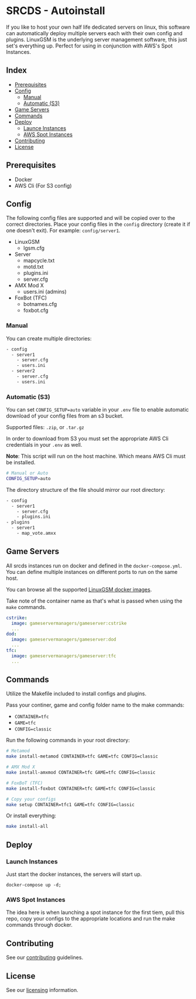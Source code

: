 # SRCDS - Autoinstall

If you like to host your own half life dedicated servers on linux, this
software can automatically deploy multiple servers each with their own config and plugins.
LinuxGSM is the underlying server management software, this just set's everything up. Perfect for using in conjunction with AWS's Spot Instances.

## Index
- [Prerequisites](#prerequisites)
- [Config](#config)
  - [Manual](#manual)
  - [Automatic (S3)](#automatic-s3)
- [Game Servers](#game-servers)
- [Commands](#commands)
- [Deploy](#deploy)
  - [Launce Instances](#launch-instances)
  - [AWS Spot Instances](#aws-spot-instances)
- [Contributing](#contributing)
- [License](#license)

## Prerequisites
- Docker
- AWS Cli (For S3 config)

## Config

The following config files are supported and will be copied over to the correct directories. 
Place your config files in the `config` directory (create it if one doesn't exit). For example: `config/server1`.

- LinuxGSM
  - lgsm.cfg
- Server
  - mapcycle.txt
  - motd.txt
  - plugins.ini
  - server.cfg
- AMX Mod X
  - users.ini (admins)
- FoxBot (TFC)
  - botnames.cfg
  - foxbot.cfg

### Manual

You can create multiple directories:

```bash
- config
  - server1
    - server.cfg
    - users.ini
  - server2
    - server.cfg
    - users.ini
```

### Automatic (S3)

You can set `CONFIG_SETUP=auto` variable in your `.env` file to enable automatic download of your config files from an s3 bucket.

Supported files: `.zip`, or `.tar.gz`

In order to download from S3 you must set the appropriate AWS Cli credentials in your `.env` as well.

**Note**: This script will run on the host machine. Which means AWS Cli must be installed.

```bash
# Manual or Auto
CONFIG_SETUP=auto
```

The directory structure of the file should mirror our root directory:
```bash
- config
  - server1
    - server.cfg
    - plugins.ini
- plugins
  - server1
    - map_vote.amxx
```

## Game Servers

All srcds instances run on docker and defined in the `docker-compose.yml`. You can define multiple instances on different ports to run on the same host.

You can browse all the supported [LinuxGSM docker images](https://hub.docker.com/repository/docker/gameservermanagers/gameserver).

Take note of the container name as that's what is passed when using the `make` commands.

```yaml
cstrike:
  image: gameservermanagers/gameserver:cstrike
  ...
dod:
  image: gameservermanagers/gameserver:dod
  ...
tfc:
  image: gameservermanagers/gameserver:tfc
  ...
```

## Commands

Utilize the Makefile included to install configs and plugins. 

Pass your continer, game and config folder name to the make commands:

- `CONTAINER=tfc`
- `GAME=tfc`
- `CONFIG=classic`

Run the following commands in your root directory:

```bash
# Metamod
make install-metamod CONTAINER=tfc GAME=tfc CONFIG=classic

# AMX Mod X
make install-amxmod CONTAINER=tfc GAME=tfc CONFIG=classic

# FoxBoT (TFC)
make install-foxbot CONTAINER=tfc GAME=tfc CONFIG=classic

# Copy your configs
make setup CONTAINER=tfc1 GAME=tfc CONFIG=classic
```

Or install everything:
```bash
make install-all
```

## Deploy

### Launch Instances

Just start the docker instances, the servers will start up.
```shell
docker-compose up -d;
```

### AWS Spot Instances

The idea here is when launching a spot instance for the first tiem, pull this repo, copy your configs to the appropriate locations and run the make commands through docker.

## Contributing

See our [contributing](CONTRIBUTING.md) guidelines.

## License

See our [licensing](LICENSE.md) information.